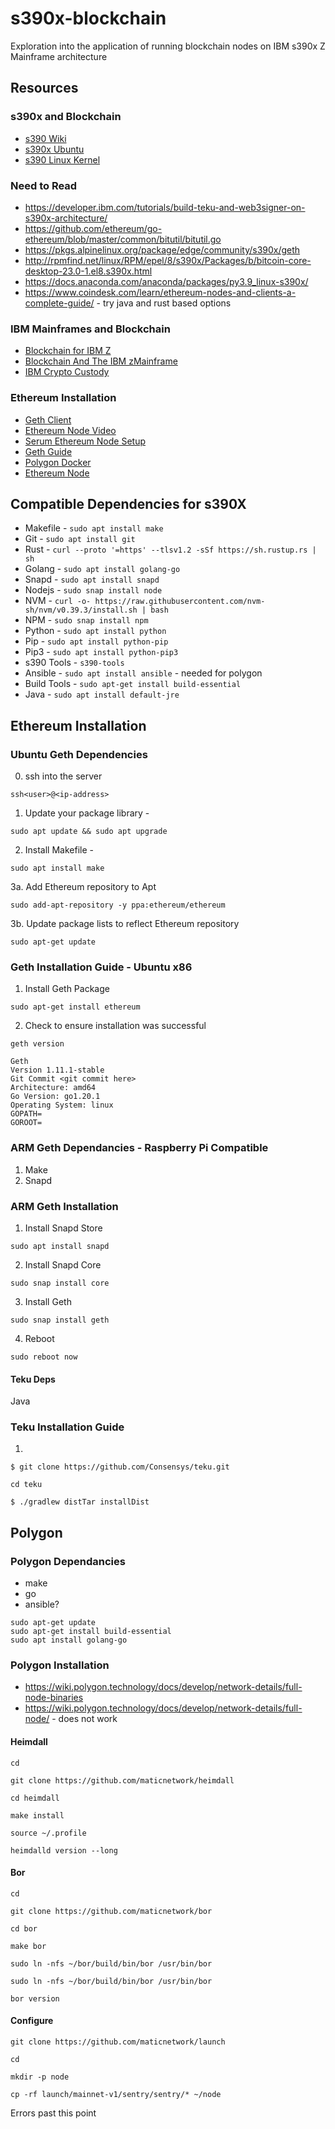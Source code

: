 # s390x-blockchain
Exploration into the application of running blockchain nodes on IBM s390x Z Mainframe architecture

## Resources 

### s390x and Blockchain
* [s390 Wiki](https://en.wikipedia.org/wiki/IBM_System/390)
* [s390x Ubuntu](https://wiki.ubuntu.com/S390X)
* [s390 Linux Kernel](https://docs.kernel.org/s390/index.html)

### Need to Read
* https://developer.ibm.com/tutorials/build-teku-and-web3signer-on-s390x-architecture/
* https://github.com/ethereum/go-ethereum/blob/master/common/bitutil/bitutil.go
* https://pkgs.alpinelinux.org/package/edge/community/s390x/geth
* http://rpmfind.net/linux/RPM/epel/8/s390x/Packages/b/bitcoin-core-desktop-23.0-1.el8.s390x.html
* https://docs.anaconda.com/anaconda/packages/py3.9_linux-s390x/
* https://www.coindesk.com/learn/ethereum-nodes-and-clients-a-complete-guide/ - try java and rust based options

### IBM Mainframes and Blockchain 
* [Blockchain for IBM Z](https://community.ibm.com/community/user/ibmz-and-linuxone/blogs/destination-z1/2019/12/23/blockchain-for-ibm-z)
* [Blockchain And The IBM zMainframe](https://planetmainframe.com/2021/08/blockchain-and-the-ibm-zmainframe-a-match-made-in-heaven/)
* [IBM Crypto Custody](https://www.coindesk.com/business/2022/02/18/inside-ibms-fast-growing-crypto-custody-play/)

### Ethereum Installation
* [Geth Client](https://geth.ethereum.org/docs)
* [Ethereum Node Video](https://www.youtube.com/watch?v=3H-KmO7Ce4I&ab_channel=EatTheBlocks)
* [Serum Ethereum Node Setup](https://stereum.net/ethereum-node-setup/)
* [Geth Guide](https://www.quicknode.com/guides/infrastructure/how-to-install-and-run-a-geth-node)
* [Polygon Docker](https://wiki.polygon.technology/docs/develop/network-details/full-node-docker)
* [Ethereum Node](https://ethereum.org/en/developers/docs/nodes-and-clients/run-a-node/)

## Compatible Dependencies for s390X

* Makefile - ```sudo apt install make```
* Git - ```sudo apt install git```
* Rust - ```curl --proto '=https' --tlsv1.2 -sSf https://sh.rustup.rs | sh```
* Golang - ```sudo apt install golang-go```
* Snapd - ```sudo apt install snapd```
* Nodejs - ```sudo snap install node```
* NVM - ```curl -o- https://raw.githubusercontent.com/nvm-sh/nvm/v0.39.3/install.sh | bash```
* NPM - ```sudo snap install npm```
* Python - ```sudo apt install python```
* Pip - ```sudo apt install python-pip```
* Pip3 - ```sudo apt install python-pip3```
* s390 Tools - ```s390-tools```
* Ansible - ```sudo apt install ansible``` - needed for polygon
* Build Tools - ```sudo apt-get install build-essential```
* Java - ```sudo apt install default-jre```

## Ethereum Installation

### Ubuntu Geth Dependencies
0. ssh into the server
```
ssh<user>@<ip-address>
```
1. Update your package library - 
```
sudo apt update && sudo apt upgrade
```
2. Install Makefile - 
```
sudo apt install make
```
3a. Add Ethereum repository to Apt
```
sudo add-apt-repository -y ppa:ethereum/ethereum
```
3b. Update package lists to reflect Ethereum repository
```
sudo apt-get update
```
### Geth Installation Guide - Ubuntu x86
1. Install Geth Package
```
sudo apt-get install ethereum
```
2. Check to ensure installation was successful
```
geth version
```

```Output should be similar to the following: 
Geth
Version 1.11.1-stable
Git Commit <git commit here>
Architecture: amd64
Go Version: go1.20.1
Operating System: linux
GOPATH=
GOROOT=
```

### ARM Geth Dependancies - Raspberry Pi Compatible
1. Make
2. Snapd

### ARM Geth Installation 
1. Install Snapd Store
```
sudo apt install snapd
```
2. Install Snapd Core
```
sudo snap install core
```
3. Install Geth
```
sudo snap install geth
```
4. Reboot
```
sudo reboot now
```






#### Teku Deps
Java 
### Teku Installation Guide
1. 
```
$ git clone https://github.com/Consensys/teku.git
```
```
cd teku
```
```
$ ./gradlew distTar installDist
```

## Polygon

### Polygon Dependancies 
* make
* go
* ansible?

```
sudo apt-get update
sudo apt-get install build-essential
sudo apt install golang-go
```

### Polygon Installation
* https://wiki.polygon.technology/docs/develop/network-details/full-node-binaries
* https://wiki.polygon.technology/docs/develop/network-details/full-node/ - does not work
#### Heimdall
```
cd
```
```
git clone https://github.com/maticnetwork/heimdall
```
```
cd heimdall
```
```
make install
```
```
source ~/.profile
```
```
heimdalld version --long
```
#### Bor
```
cd
```
```
git clone https://github.com/maticnetwork/bor
```
```
cd bor
```
```
make bor
```
```
sudo ln -nfs ~/bor/build/bin/bor /usr/bin/bor
```
```
sudo ln -nfs ~/bor/build/bin/bor /usr/bin/bor
```
```
bor version
```

#### Configure
```
git clone https://github.com/maticnetwork/launch
```
```
cd
```
```
mkdir -p node
```
```
cp -rf launch/mainnet-v1/sentry/sentry/* ~/node
```
Errors past this point



